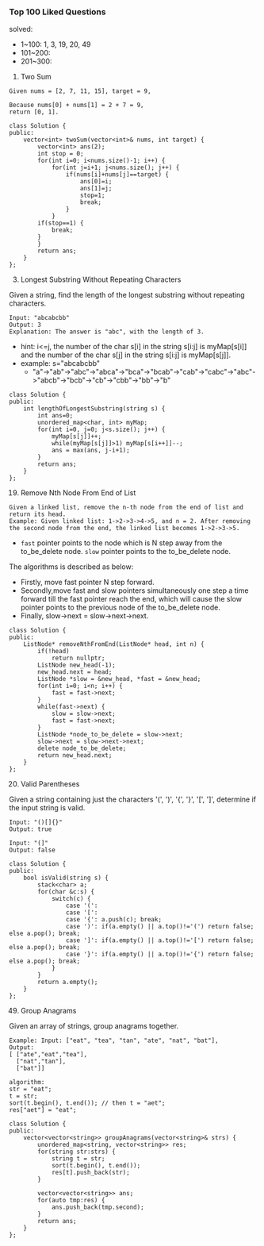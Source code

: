 ### Top 100 Liked Questions
solved: 
+ 1~100: 1, 3, 19, 20, 49
+ 101~200:
+ 201~300:

1. Two Sum
```
Given nums = [2, 7, 11, 15], target = 9,

Because nums[0] + nums[1] = 2 + 7 = 9,
return [0, 1].
```
```
class Solution {
public:
    vector<int> twoSum(vector<int>& nums, int target) {
        vector<int> ans(2);
        int stop = 0;
        for(int i=0; i<nums.size()-1; i++) {
            for(int j=i+1; j<nums.size(); j++) {
                if(nums[i]+nums[j]==target) {
                    ans[0]=i;
                    ans[1]=j;
                    stop=1;
                    break;
                }
            }
        if(stop==1) {
            break;
        }
        }
        return ans;
    }
};
```
3. Longest Substring Without Repeating Characters

Given a string, find the length of the longest substring without repeating characters.
```
Input: "abcabcbb"
Output: 3 
Explanation: The answer is "abc", with the length of 3.
```
+ hint: i<=j, the number of the char s[i] in the string s[i:j] is myMap[s[i]] and the number of the char s[j] in the string s[i:j] is myMap[s[j]].
+ example: s="abcabcbb"
  + "a"->"ab"->"abc"->"abca"->"bca"->"bcab"->"cab"->"cabc"->"abc"->"abcb"->"bcb"->"cb"->"cbb"->"bb"->"b"
```
class Solution {
public:
    int lengthOfLongestSubstring(string s) {
        int ans=0;
        unordered_map<char, int> myMap;
        for(int i=0, j=0; j<s.size(); j++) {
            myMap[s[j]]++;
            while(myMap[s[j]]>1) myMap[s[i++]]--;
            ans = max(ans, j-i+1);
        }
        return ans;
    }
};
```
19. Remove Nth Node From End of List
```
Given a linked list, remove the n-th node from the end of list and return its head.
Example: Given linked list: 1->2->3->4->5, and n = 2. After removing the second node from the end, the linked list becomes 1->2->3->5.
```
+ `fast` pointer points to the node which is N step away from the to_be_delete node. `slow` pointer points to the to_be_delete node.

The algorithms is described as below:
+ Firstly, move fast pointer N step forward.
+ Secondly,move fast and slow pointers simultaneously one step a time forward till the fast pointer reach the end, which will cause the slow pointer points to the previous node of the to_be_delete node.
+ Finally, slow->next = slow->next->next.
```
class Solution {
public:
    ListNode* removeNthFromEnd(ListNode* head, int n) {
        if(!head) 
            return nullptr;
        ListNode new_head(-1);
        new_head.next = head;
        ListNode *slow = &new_head, *fast = &new_head;
        for(int i=0; i<n; i++) {
            fast = fast->next;
        }
        while(fast->next) {
            slow = slow->next;
            fast = fast->next;
        }
        ListNode *node_to_be_delete = slow->next;
        slow->next = slow->next->next;
        delete node_to_be_delete;
        return new_head.next;
    }
};
```
20. Valid Parentheses

Given a string containing just the characters '(', ')', '{', '}', '[', ']', determine if the input string is valid.
```
Input: "()[]{}"
Output: true

Input: "(]"
Output: false
```
```
class Solution {
public:
    bool isValid(string s) {
        stack<char> a;
        for(char &c:s) {
            switch(c) {
                case '(':
                case '[':
                case '{': a.push(c); break;
                case ')': if(a.empty() || a.top()!='(') return false; else a.pop(); break;
                case ']': if(a.empty() || a.top()!='[') return false; else a.pop(); break;
                case '}': if(a.empty() || a.top()!='{') return false; else a.pop(); break;
            }
        }
        return a.empty();
    }
};
```
49. Group Anagrams

Given an array of strings, group anagrams together.
```
Example: Input: ["eat", "tea", "tan", "ate", "nat", "bat"],
Output:
[ ["ate","eat","tea"],
  ["nat","tan"],
  ["bat"]]
```
```
algorithm:
str = "eat";
t = str;
sort(t.begin(), t.end()); // then t = "aet";
res["aet"] = "eat";
```
```
class Solution {
public:
    vector<vector<string>> groupAnagrams(vector<string>& strs) {
        unordered_map<string, vector<string>> res;
        for(string str:strs) {
            string t = str;
            sort(t.begin(), t.end());
            res[t].push_back(str);
        }
        
        vector<vector<string>> ans;
        for(auto tmp:res) {
            ans.push_back(tmp.second);
        }
        return ans;
    }
};
```
